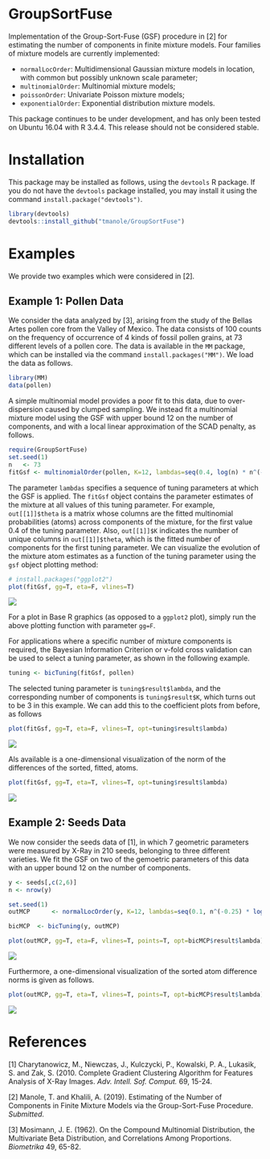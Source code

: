 # GroupSortFuse
Implementation of the Group-Sort-Fuse (GSF) procedure in [2] for estimating the number of components in finite mixture models. Four families of mixture models are currently implemented:
 + `normalLocOrder`: Multidimensional Gaussian mixture models in location, with common but possibly unknown scale parameter;
 + `multinomialOrder`: Multinomial mixture models;
 + `poissonOrder`: Univariate Poisson mixture models;
 + `exponentialOrder`: Exponential distribution mixture models.

This package continues to be under development, and has only been tested on Ubuntu 16.04 with R  3.4.4. This release should not be considered stable. 

# Installation
This package may be installed as follows, using the `devtools` R package. If you do not have the `devtools`
package installed, you may install it using the command `install.package("devtools")`.
```r
library(devtools)
devtools::install_github("tmanole/GroupSortFuse")
```

# Examples
We provide two examples which were considered in [2]. 

## Example 1: Pollen Data
We consider the data analyzed by [3], arising from the study of the Bellas Artes pollen core from the Valley of Mexico. The
data consists of 100 counts on the frequency of occurrence of 4
kinds of fossil pollen grains, at 73 different levels of a pollen core. 
The data is available in the `MM` package, which can be installed
via the command `install.packages("MM")`. We load the data as follows.
```r
library(MM)
data(pollen)
```
A simple multinomial model provides a poor fit to this data, due to over-dispersion
caused by clumped sampling. We instead fit a multinomial mixture model using the GSF
with upper bound 12 on the number of components, and with a local linear approximation
of the SCAD penalty, as follows.
```r
require(GroupSortFuse)
set.seed(1) 
n   <- 73
fitGsf <- multinomialOrder(pollen, K=12, lambdas=seq(0.4, log(n) * n^(-0.25), penalty="SCAD-LLA")
```
The parameter `lambdas` specifies a sequence of tuning parameters at which the GSF is applied. The `fitGsf`
object contains the parameter estimates of the mixture at all values of this tuning parameter. For example, 
`out[[1]]$theta` is a matrix whose columns are the fitted multinomial probabilities (atoms) across components
of the mixture, for the first value 0.4 of the tuning parameter. Also, `out[[1]]$K` indicates the number of unique columns in `out[[1]]$theta`, which is the fitted number of components for the first tuning parameter.
We can visualize the evolution of the mixture atom estimates as a function of the tuning parameter using the `gsf` object plotting method:

```r 
# install.packages("ggplot2")
plot(fitGsf, gg=T, eta=F, vlines=T)
```
![](images/pollenSCAD_gg_theta_no_opt.png)


For a plot in Base R graphics (as opposed to a `ggplot2` plot), simply run the above plotting function with parameter `gg=F`.

For applications where a specific number of mixture components is required, the Bayesian Information Criterion or v-fold cross validation can be used to select a tuning parameter, as shown in the following example.

```r
tuning <- bicTuning(fitGsf, pollen)
```

The selected tuning parameter is `tuning$result$lambda`, and the corresponding number of components is 
`tuning$result$K`, which turns out to be 3 in this example. We can add this to the coefficient plots from before, as follows

```r
plot(fitGsf, gg=T, eta=F, vlines=T, opt=tuning$result$lambda)
```
![](images/pollenSCAD_gg_theta.png)

Als available is a one-dimensional visualization of the norm of the differences of the sorted, fitted, atoms.

```r
plot(fitGsf, gg=T, eta=T, vlines=T, opt=tuning$result$lambda)
```

![](images/pollenSCAD_gg_eta.png)


## Example 2: Seeds Data
We now consider the seeds data of [1],
in which 7 geometric parameters were measured by X-Ray in 210 seeds, belonging to
three different varieties. We fit the GSF on two of the gemoetric parameters of this data
with an upper bound 12 on the number of components. 

```r
y <- seeds[,c(2,6)]
n <- nrow(y)

set.seed(1)
outMCP      <- normalLocOrder(y, K=12, lambdas=seq(0.1, n^(-0.25) * log(n), length.out=10), arbSigma=T, verbose=F, penalty="MCP-LLA")

bicMCP  <- bicTuning(y, outMCP)

plot(outMCP, gg=T, eta=F, vlines=T, points=T, opt=bicMCP$result$lambda)
```

![](images/seedsMCP_gg_theta_trim.png)

Furthermore, a one-dimensional visualization of the sorted atom difference norms is given as follows.

```r
plot(outMCP, gg=T, eta=T, vlines=T, points=T, opt=bicMCP$result$lambda)
```

![](images/seedsMCP_gg_eta.png)


# References 
[1] Charytanowicz, M., Niewczas, J., Kulczycki, P., Kowalski, P. A., Lukasik, S. and Zak, S. (2010. Complete Gradient Clustering Algorithm for Features Analysis of X-Ray Images. *Adv. Intell. Sof. Comput.* 69, 15-24.

[2] Manole, T. and Khalili, A. (2019). Estimating of the Number of Components in Finite Mixture Models via the Group-Sort-Fuse Procedure. *Submitted.*

[3] Mosimann, J. E. (1962). On the Compound Multinomial Distribution, the Multivariate Beta Distribution, and Correlations Among Proportions. *Biometrika* 49, 65-82.
